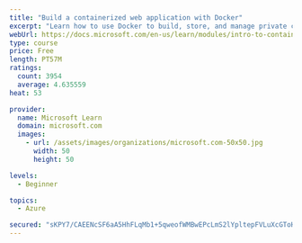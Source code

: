 ```yaml
---
title: "Build a containerized web application with Docker"
excerpt: "Learn how to use Docker to build, store, and manage private container images with the Azure Container Registry."
webUrl: https://docs.microsoft.com/en-us/learn/modules/intro-to-containers/
type: course
price: Free
length: PT57M
ratings:
  count: 3954
  average: 4.635559
heat: 53

provider:
  name: Microsoft Learn
  domain: microsoft.com
  images:
    - url: /assets/images/organizations/microsoft.com-50x50.jpg
      width: 50
      height: 50

levels:
  - Beginner

topics:
  - Azure

secured: "sKPY7/CAEENcSF6aA5HhFLqMb1+5qweofWMBwEPcLmS2lYpltepFVLuXcGToHWejuH9BSXCdqoMO51suopR5a2y+B8/faTkcNFkNew2ipzkTqe2m35MRko1cACfVxwa0Ohld0Q0TU7VHUyXWD7CkxYrRye88w1RkIX4Dle1xyzuC4IYS1HNizei4AIp1K3mDqinMDgstSvbNXzj3RS4G0RTZuaSdkubOkS8w/2x+LbvHQ/YhCRysvVm76JIrumytNHUlKhOh29Ff+4DH78l3GGS4yQg8Tzrg0XLUgQ2w6AhCQfN3BGim0fct5cHLuUL6A0aAQ6e1rymTb7BewpbFg82L4+GfVe3sC2jz5VlwtxYwncco21o8Aut26LAoJH7qkoRSY0yvcydZjn1ejEb9eCYaeBkiaDviSngYl96jJAg=;XwTGW7MHp6FRR9QxWmGmxA=="
---
```


